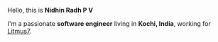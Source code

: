 Hello, this is **Nidhin Radh P V**

I'm a passionate **software engineer** living in **Kochi, India**, working for [Litmus7](https://litmus7.com).

<!---
nidhinradh/nidhinradh is a ✨ special ✨ repository because its `README.md` (this file) appears on your GitHub profile.
You can click the Preview link to take a look at your changes.
--->
